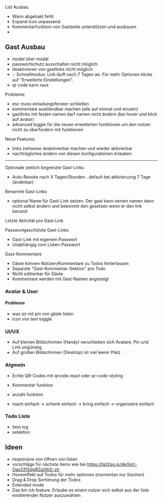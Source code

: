 List Ausbau

- Wann abgehakt fehlt
- Expand icon unpassend
- Kommentarfunktoin von Gastseite unterstützen und ausbauen
- 
## Gast Ausbau

- modal über modal
- passwortschutz ausschalten nicht möglich
- deaktivieren von gastlinks nicht möglich
- 💡 Schnellmodus: Link läuft nach 7 Tagen ab. Für mehr Optionen klicke auf "Erweiterte Einstellungen".
- qr code kann raus

Probleme:
- esc muss einladungsfenster schließen
- kommentare ausblendbar machen (alle auf einmal und einzeln)
- gastlinks mit festen namen darf namen nicht ändern (bei hover und klick auf avatar)
- advanced toggle für die neuen erweiterten funktionen um den nutzer nicht zu überfordern mit funktionen

Neue Features:
- links zeitweise deaktivierbar machen und wieder aktivierbar
- nachträgliches ändern von diesen konfigurationen erlauben

---
Optionale zeitlich begrenzte Gast-Links
- Auto-Revoke nach X Tagen/Stunden . default bei aktivieruzng 7 Tage (änderbar)

Benannte Gast-Links
- optional Name für Gast-Link setzen. Der gast kann seinen namen dann nicht selbst ändern und bekommt den gesetzen wenn er den link benutzt

Letzte Aktivität pro Gast-Link

Passwortgeschützte Gast-Links
- Gast-Link mit eigenem Passwort
- Unabhängig vom Listen-Passwort

Gast-Kommentare

- Gäste können Notizen/Kommentare zu Todos hinterlassen
- Separate "Gast-Kommentar-Sektion" pro Todo
- Nicht editierbar für Gäste
- Kommentare werden mit Gast-Namen angezeigt



### Avatar & User

#### Probleme
- was ist mit pin von gäste listen
- icon von text toggle

### UI/UX

- Auf kleinen Bildschirmen (Handy) verschieben sich Avatare, Pin und Link ungünstig
- Auf großen Bildschirmen (Desktop) ist viel leerer Platz

### Algmein

- Echte QR-Codes mit qrcode.react oder qr-code-styling

- Kommentar funktion
- anzahl funktion
- mach einfach -> schenk einfach -> bring einfach -> organisiere einfach


### Todo Liste
- item log
- selektion

## Ideen

- responsive von öffnen von listen
- vorschläge für nächste items wie bei https://list2go.io/de/list/-Oas331SdgRZqjXhD-zh
- Hovereffekt auf Todos für mehr optionen (momentan nur löschen)
- Drag & Drop Sortierung der Todos
- Extended mode
- Das bin ich feature. Erlaube es einem nutzer sich selbst aus der liste existierender Nutzer auszuwählen
